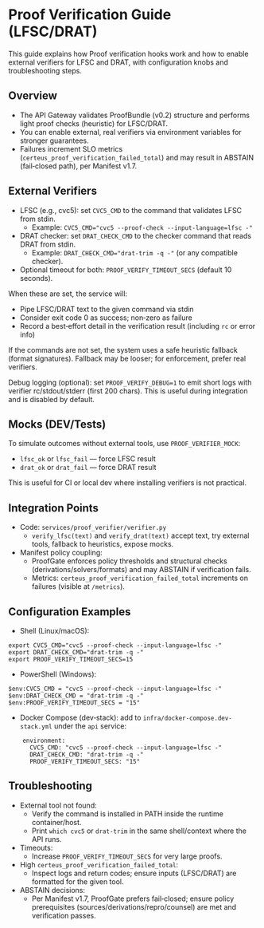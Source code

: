 # Proof Verification Guide (LFSC/DRAT)

This guide explains how Proof verification hooks work and how to enable external verifiers for LFSC and DRAT, with configuration knobs and troubleshooting steps.

## Overview

- The API Gateway validates ProofBundle (v0.2) structure and performs light proof checks (heuristic) for LFSC/DRAT.
- You can enable external, real verifiers via environment variables for stronger guarantees.
- Failures increment SLO metrics (`certeus_proof_verification_failed_total`) and may result in ABSTAIN (fail‑closed path), per Manifest v1.7.

## External Verifiers

- LFSC (e.g., cvc5): set `CVC5_CMD` to the command that validates LFSC from stdin.
  - Example: `CVC5_CMD="cvc5 --proof-check --input-language=lfsc -"`
- DRAT checker: set `DRAT_CHECK_CMD` to the checker command that reads DRAT from stdin.
  - Example: `DRAT_CHECK_CMD="drat-trim -q -"` (or any compatible checker).
- Optional timeout for both: `PROOF_VERIFY_TIMEOUT_SECS` (default 10 seconds).

When these are set, the service will:
- Pipe LFSC/DRAT text to the given command via stdin
- Consider exit code 0 as success; non‑zero as failure
- Record a best‑effort detail in the verification result (including `rc` or error info)

If the commands are not set, the system uses a safe heuristic fallback (format signatures). Fallback may be looser; for enforcement, prefer real verifiers.

Debug logging (optional): set `PROOF_VERIFY_DEBUG=1` to emit short logs with verifier rc/stdout/stderr (first 200 chars). This is useful during integration and is disabled by default.

## Mocks (DEV/Tests)

To simulate outcomes without external tools, use `PROOF_VERIFIER_MOCK`:
- `lfsc_ok` or `lfsc_fail` — force LFSC result
- `drat_ok` or `drat_fail` — force DRAT result

This is useful for CI or local dev where installing verifiers is not practical.

## Integration Points

- Code: `services/proof_verifier/verifier.py`
  - `verify_lfsc(text)` and `verify_drat(text)` accept text, try external tools, fallback to heuristics, expose mocks.
- Manifest policy coupling:
  - ProofGate enforces policy thresholds and structural checks (derivations/solvers/formats) and may ABSTAIN if verification fails.
  - Metrics: `certeus_proof_verification_failed_total` increments on failures (visible at `/metrics`).

## Configuration Examples

- Shell (Linux/macOS):
```
export CVC5_CMD="cvc5 --proof-check --input-language=lfsc -"
export DRAT_CHECK_CMD="drat-trim -q -"
export PROOF_VERIFY_TIMEOUT_SECS=15
```

- PowerShell (Windows):
```
$env:CVC5_CMD = "cvc5 --proof-check --input-language=lfsc -"
$env:DRAT_CHECK_CMD = "drat-trim -q -"
$env:PROOF_VERIFY_TIMEOUT_SECS = "15"
```

- Docker Compose (dev‑stack): add to `infra/docker-compose.dev-stack.yml` under the `api` service:
```
    environment:
      CVC5_CMD: "cvc5 --proof-check --input-language=lfsc -"
      DRAT_CHECK_CMD: "drat-trim -q -"
      PROOF_VERIFY_TIMEOUT_SECS: "15"
```

## Troubleshooting

- External tool not found:
  - Verify the command is installed in PATH inside the runtime container/host.
  - Print `which cvc5` or `drat-trim` in the same shell/context where the API runs.
- Timeouts:
  - Increase `PROOF_VERIFY_TIMEOUT_SECS` for very large proofs.
- High `certeus_proof_verification_failed_total`:
  - Inspect logs and return codes; ensure inputs (LFSC/DRAT) are formatted for the given tool.
- ABSTAIN decisions:
  - Per Manifest v1.7, ProofGate prefers fail‑closed; ensure policy prerequisites (sources/derivations/repro/counsel) are met and verification passes.

